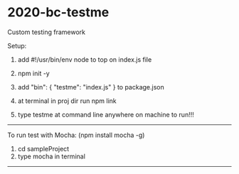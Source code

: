 # 2020-bc-testme
Custom testing framework

Setup:
1) add #!/usr/bin/env node to top on index.js file

2) npm init -y

2) add "bin": { "testme": "index.js" } to package.json

4) at terminal in proj dir run npm link

5) type testme at command line anywhere on machine to run!!!

------------

To run test with Mocha: (npm install mocha -g)
1) cd sampleProject
2) type mocha in terminal

------------




